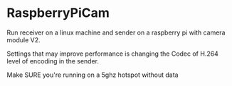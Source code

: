 # RaspberryPiCam

Run receiver on a linux machine and sender on a raspberry pi with camera module V2. 

Settings that may improve performance is changing the Codec of H.264 level of encoding in the sender.

Make SURE you're running on a 5ghz hotspot without data



